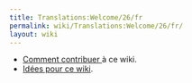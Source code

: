 ```yaml
---
title: Translations:Welcome/26/fr
permalink: wiki/Translations:Welcome/26/fr/
layout: wiki
---
```


-   [ Comment contribuer ](/wiki/Help:How_to_contribute "wikilink") à ce wiki.
-   [ Idées pour ce wiki](/wiki/Ideas_for_this_wiki "wikilink").
